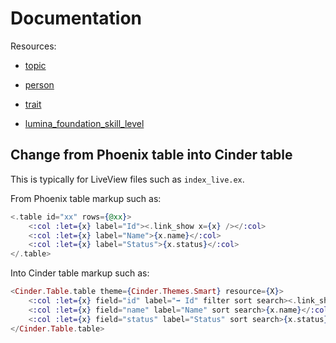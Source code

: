 # Documentation

Resources:

- [topic](https://github.com/contactopensource/contactopensource/tree/master/api/group)

- [person](https://github.com/contactopensource/contactopensource/tree/master/api/person)

- [trait](https://github.com/contactopensource/contactopensource/tree/master/api/trait)

- [lumina_foundation_skill_level](https://github.com/contactopensource/contactopensource/tree/master/api/lumina_foundation_skill_level)


## Change from Phoenix table into Cinder table

This is typically for LiveView files such as `index_live.ex`.

From Phoenix table markup such as:

```heex
<.table id="xx" rows={@xx}>
    <:col :let={x} label="Id"><.link_show x={x} /></:col>
    <:col :let={x} label="Name">{x.name}</:col>
    <:col :let={x} label="Status">{x.status}</:col>
</.table>
```

Into Cinder table markup such as:

```heex
<Cinder.Table.table theme={Cinder.Themes.Smart} resource={X}>
    <:col :let={x} field="id" label="➡️ Id" filter sort search><.link_show x={x} /></:col>
    <:col :let={x} field="name" label="Name" sort search>{x.name}</:col>
    <:col :let={x} field="status" label="Status" sort search>{x.status}</:col>
</Cinder.Table.table>
```

